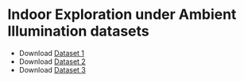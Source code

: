 # **Indoor Exploration under Ambient Illumination** datasets

* Download [Dataset 1](https://github.com/unr-arl/rhem_datasets)
* Download [Dataset 2](https://github.com/unr-arl/rhem_datasets)
* Download [Dataset 3](https://github.com/unr-arl/rhem_datasets)

